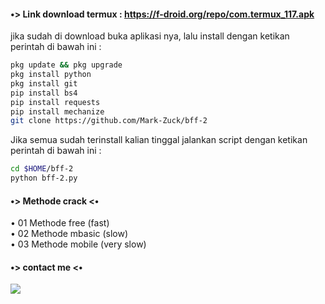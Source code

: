 #### •> Link download termux : https://f-droid.org/repo/com.termux_117.apk 
jika sudah di download buka aplikasi nya, lalu install dengan ketikan perintah di bawah ini :
````bash
pkg update && pkg upgrade 
pkg install python 
pkg install git
pip install bs4
pip install requests
pip install mechanize
git clone https://github.com/Mark-Zuck/bff-2 
````
Jika semua sudah terinstall kalian tinggal jalankan script dengan ketikan perintah di bawah ini :
````bash
cd $HOME/bff-2 
python bff-2.py 
````

#### •> Methode crack <•
• 01 Methode free (fast) <br>
• 02 Methode mbasic (slow)<br>
• 03 Methode mobile (very slow)<br>

#### •> contact me <•
[![](https://img.shields.io/badge/Whatsapp-CHAT-red?logo=Whatsapp&logoColor=Brightgreen&labelColor=white)](https://wa.me/+6281273018924?text=Asalamualaikum+bang)
